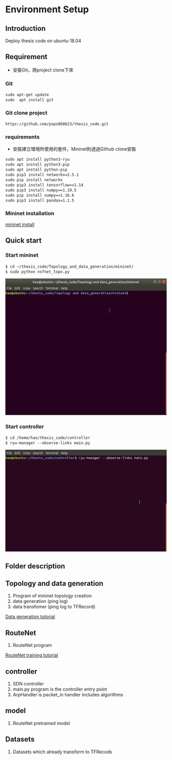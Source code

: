 # Environment Setup
## Introduction
Deploy thesis code on ubuntu 18.04

## Requirement
* 安裝Git，將project clone下來
### Git
```
sudo apt-get update
sudo  apt install git
```
### Git clone project
```
https://github.com/popo860623/thesis_code.git
```

### requirements
* 安裝建立環境所使用的套件，Mininet則透過Github clone安裝
```
sudo apt install python3-ryu
sudo apt install python3-pip
sudo apt install python-pip
sudo pip3 install networkx=2.5.1
sudo pip install networkx
sudo pip3 install tensorflow==1.14
sudo pip3 install numpy==1.19.5
sudo pip install numpy==1.16.6
sudo pip3 install pandas=1.1.5
```
### Mininet installation
[mininet install](https://hackmd.io/3N2L8HzzQhKqw6hXQDZhcg?view)

## Quick start
### Start mininet
```=shell
$ cd ~/thesis_code/Topology_and_data_generation/mininet/
$ sudo python nsfnet_topo.py
```
![](https://github.com/popo860623/thesis_code/blob/main/doc/start%20mn.gif?raw=true)

### Start controller
```shell=
$ cd /home/hao/thesis_code/controller
$ ryu-manager --observe-links main.py
```
![](https://github.com/popo860623/thesis_code/blob/main/doc/start%20controller.gif?raw=true)



## Folder description
## Topology and data generation
1. Program of mininet topology creation
2. data generation (ping log)
3. data transfomer (ping log to TFRecord)

[Data generation tutorial](https://github.com/popo860623/thesis_code/tree/main/Topology%20and%20data_generation)

## RouteNet
1. RouteNet program

[RouteNet training tutorial](https://github.com/popo860623/thesis_code/tree/main/RouteNet)
## controller
1. SDN controller
1. main.py program is the controller entry point
2. ArpHandler is packet_in handler includes algorithms

## model
1. RouteNet pretrained model

## Datasets
1. Datasets which already transform to TFRecods
